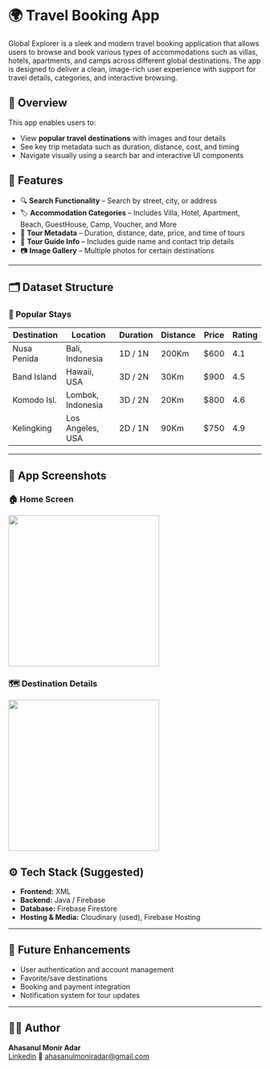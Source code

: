 # 🌍 Travel Booking App

Global Explorer is a sleek and modern travel booking application that allows users to browse and book various types of accommodations such as villas, hotels, apartments, and camps across different global destinations. The app is designed to deliver a clean, image-rich user experience with support for travel details, categories, and interactive browsing.


## 🚀 Overview

This app enables users to:

- View **popular travel destinations** with images and tour details
- See key trip metadata such as duration, distance, cost, and timing
- Navigate visually using a search bar and interactive UI components

 
## 📱 Features

- 🔍 **Search Functionality** – Search by street, city, or address  
- 🏷️ **Accommodation Categories** – Includes Villa, Hotel, Apartment, Beach, GuestHouse, Camp, Voucher, and More   
- 📆 **Tour Metadata** – Duration, distance, date, price, and time of tours  
- 👤 **Tour Guide Info** – Includes guide name and contact trip details  
- 📷 **Image Gallery** – Multiple photos for certain destinations

---

## 🗂️ Dataset Structure

### 🌟 Popular Stays

| Destination | Location           | Duration | Distance | Price | Rating |
|-------------|--------------------|----------|----------|-------|--------|
| Nusa Penida | Bali, Indonesia    | 1D / 1N  | 200Km    | $600  | 4.1    |
| Band Island | Hawaii, USA        | 3D / 2N  | 30Km     | $900  | 4.5    |
| Komodo Isl. | Lombok, Indonesia  | 3D / 2N  | 20Km     | $800  | 4.6    |
| Kelingking  | Los Angeles, USA   | 2D / 1N  | 90Km     | $750  | 4.9    |

---

## 📸 App Screenshots

### 🏠 Home Screen
<img src="https://res.cloudinary.com/dcpbuxikd/image/upload/v1746771725/Screenshot_20250509-111611_phs3ir.png" width="300"/>

### 🗺️ Destination Details
<img src="https://res.cloudinary.com/dcpbuxikd/image/upload/v1746771727/Screenshot_20250509-111626_dhxnos.png" width="300"/>


## ⚙️ Tech Stack (Suggested)

- **Frontend:** XML
- **Backend:** Java / Firebase  
- **Database:** Firebase Firestore   
- **Hosting & Media:** Cloudinary (used), Firebase Hosting


---

## 📘 Future Enhancements

- User authentication and account management  
- Favorite/save destinations  
- Booking and payment integration  
- Notification system for tour updates

---

## 🧑‍💻 Author

**Ahasanul Monir Adar**  
[Linkedin](https://www.linkedin.com/in/ahasanul-monir-adar-8b8464274/)  📧 ahasanulmoniradar@gmail.com  
